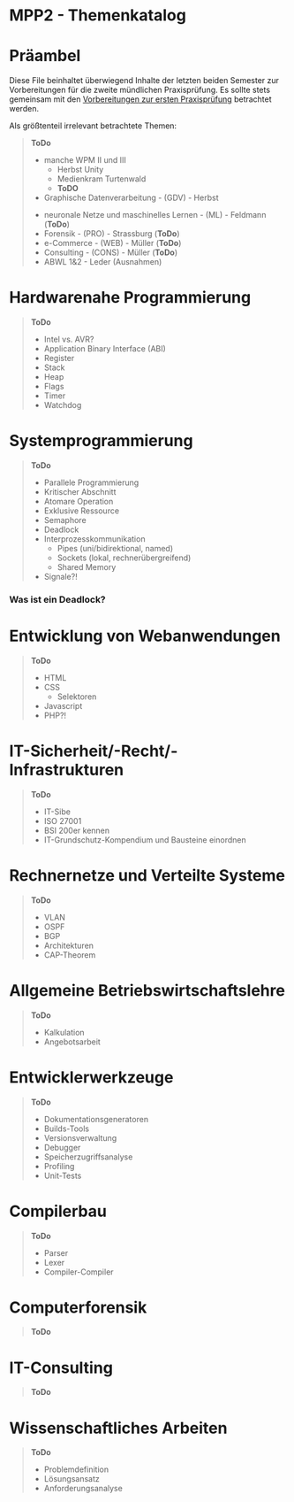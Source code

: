 MPP2 - Themenkatalog
====================

<!-- md2apkg ignore-card -->

<!-- START doctoc generated TOC please keep comment here to allow auto update -->
<!-- DON'T EDIT THIS SECTION, INSTEAD RE-RUN doctoc TO UPDATE -->

<!-- END doctoc generated TOC please keep comment here to allow auto update -->

<!--pagebreak-->

# Präambel

Diese File beinhaltet überwiegend Inhalte der letzten beiden Semester zur Vorbereitungen für die zweite mündlichen Praxisprüfung. Es sollte stets gemeinsam mit den [Vorbereitungen zur ersten Praxisprüfung](../BASE-PACK/README.md) betrachtet werden.

Als größtenteil irrelevant betrachtete Themen:
> **ToDo**
>
> - manche WPM II und III
>   - Herbst Unity
>   - Medienkram Turtenwald
>   - **ToDO**
> - Graphische Datenverarbeitung - (GDV) - Herbst
> <!--über die folgenden müssen wir noch diskutieren-->
> - neuronale Netze und maschinelles Lernen - (ML) - Feldmann (**ToDo**)
> - Forensik - (PRO) - Strassburg (**ToDo**)
> - e-Commerce - (WEB) - Müller (**ToDo**)
> - Consulting - (CONS) - Müller (**ToDo**)
> - ABWL 1&2 - Leder (Ausnahmen)

<!-- md2apkg ignore-card -->

# Hardwarenahe Programmierung

> **ToDo**
>
> - Intel vs. AVR?
> - Application Binary Interface (ABI)
> - Register
> - Stack
> - Heap
> - Flags
> - Timer
> - Watchdog

<!-- md2apkg ignore-card -->

# Systemprogrammierung

> **ToDo**
>
> - Parallele Programmierung
> - Kritischer Abschnitt
> - Atomare Operation
> - Exklusive Ressource
> - Semaphore
> - Deadlock
> - Interprozesskommunikation
>   - Pipes (uni/bidirektional, named)
>   - Sockets (lokal, rechnerübergreifend)
>   - Shared Memory
> - Signale?! <!-- Steht nur in der Übersicht am Anfang des Moduls und taucht dann nicht nochmal auf-->

<!-- md2apkg ignore-card -->

### Was ist ein Deadlock?

# Entwicklung von Webanwendungen

> **ToDo**
>
> - HTML
> - CSS
>   - Selektoren
> - Javascript
> - PHP?!

<!-- md2apkg ignore-card -->

# IT-Sicherheit/-Recht/-Infrastrukturen

> **ToDo**
>
> - IT-Sibe
> - ISO 27001
> - BSI 200er kennen
> - IT-Grundschutz-Kompendium und Bausteine einordnen

<!-- md2apkg ignore-card -->

# Rechnernetze und Verteilte Systeme

> **ToDo**
>
> - VLAN
> - OSPF
> - BGP
> - Architekturen
> - CAP-Theorem <!--?-->

<!-- md2apkg ignore-card -->

# Allgemeine Betriebswirtschaftslehre

> **ToDo**
>
> - Kalkulation <!--Günther-->
> - Angebotsarbeit <!--Günther-->

<!-- md2apkg ignore-card -->

# Entwicklerwerkzeuge

> **ToDo**
>
> - Dokumentationsgeneratoren
> - Builds-Tools
> - Versionsverwaltung
> - Debugger
> - Speicherzugriffsanalyse
> - Profiling
> - Unit-Tests

<!-- md2apkg ignore-card -->

# Compilerbau

> **ToDo**
>
> - Parser
> - Lexer
> - Compiler-Compiler

<!-- md2apkg ignore-card -->

# Computerforensik

> **ToDo**

<!-- md2apkg ignore-card -->

# IT-Consulting

> **ToDo**

<!-- md2apkg ignore-card -->

# Wissenschaftliches Arbeiten

> **ToDo**
>
> - Problemdefinition <!--Günther-->
> - Lösungsansatz <!--Günther-->
> - Anforderungsanalyse

<!-- md2apkg ignore-card -->
